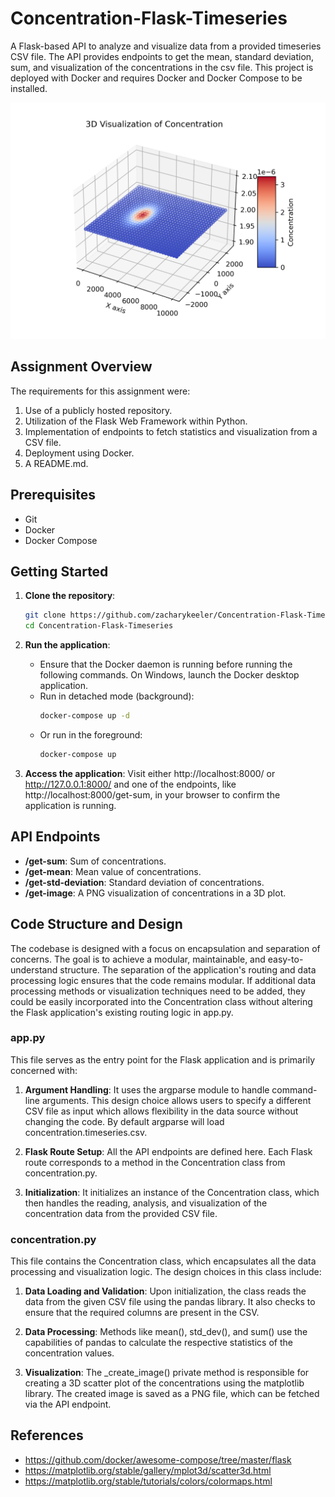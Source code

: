 # Concentration-Flask-Timeseries

A Flask-based API to analyze and visualize data from a provided timeseries CSV file. The API provides endpoints to get the mean, standard deviation, sum, and visualization of the concentrations in the csv file. This project is deployed with Docker and requires Docker and Docker Compose to be installed.

![Example Visualization Image](additional_files/example_image.png)

## Assignment Overview

The requirements for this assignment were:
1. Use of a publicly hosted repository.
2. Utilization of the Flask Web Framework within Python.
3. Implementation of endpoints to fetch statistics and visualization from a CSV file.
4. Deployment using Docker.
5. A README.md.

## Prerequisites

- Git
- Docker
- Docker Compose

## Getting Started

1. **Clone the repository**:
   ```bash
   git clone https://github.com/zacharykeeler/Concentration-Flask-Timeseries.git
   cd Concentration-Flask-Timeseries
   ```

2. **Run the application**:
   - Ensure that the Docker daemon is running before running the following commands. On Windows, launch the Docker desktop application.
   - Run in detached mode (background):
     ```bash
     docker-compose up -d
     ```
   - Or run in the foreground:
     ```bash
     docker-compose up
     ```


4. **Access the application**:
    Visit either http://localhost:8000/ or http://127.0.0.1:8000/ and one of the endpoints, like http://localhost:8000/get-sum, in your browser to confirm the application is running.

## API Endpoints

- **/get-sum**: Sum of concentrations.
- **/get-mean**: Mean value of concentrations.
- **/get-std-deviation**: Standard deviation of concentrations.
- **/get-image**: A PNG visualization of concentrations in a 3D plot.

## Code Structure and Design

The codebase is designed with a focus on encapsulation and separation of concerns. The goal is to achieve a modular, maintainable, and easy-to-understand structure. The separation of the application's routing and data processing logic ensures that the code remains modular. If additional data processing methods or visualization techniques need to be added, they could be easily incorporated into the Concentration class without altering the Flask application's existing routing logic in app.py.

### app.py

This file serves as the entry point for the Flask application and is primarily concerned with:

1. **Argument Handling**: It uses the argparse module to handle command-line arguments. This design choice allows users to specify a different CSV file as input which allows flexibility in the data source without changing the code. By default argparse will load concentration.timeseries.csv.
   
2. **Flask Route Setup**: All the API endpoints are defined here. Each Flask route corresponds to a method in the Concentration class from concentration.py.

3. **Initialization**: It initializes an instance of the Concentration class, which then handles the reading, analysis, and visualization of the concentration data from the provided CSV file.

### concentration.py

This file contains the Concentration class, which encapsulates all the data processing and visualization logic. The design choices in this class include:

1. **Data Loading and Validation**: Upon initialization, the class reads the data from the given CSV file using the pandas library. It also checks to ensure that the required columns are present in the CSV.

2. **Data Processing**: Methods like mean(), std_dev(), and sum() use the capabilities of pandas to calculate the respective statistics of the concentration values.

3. **Visualization**: The _create_image() private method is responsible for creating a 3D scatter plot of the concentrations using the matplotlib library. The created image is saved as a PNG file, which can be fetched via the API endpoint.

## References

- https://github.com/docker/awesome-compose/tree/master/flask
- https://matplotlib.org/stable/gallery/mplot3d/scatter3d.html
- https://matplotlib.org/stable/tutorials/colors/colormaps.html
